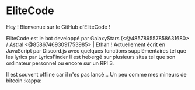 # EliteCode

Hey !
Bienvenue sur le GitHub d'EliteCode ! 

EliteCode est le bot developpé par GalaxyStars (<@485789557858631680> / Astral <@858674693091753985> | Ethan !
Actuellement écrit en JavaScript par Discord.js avec quelques fonctions supplémentaires tel que les lyrics par LyricsFinder
Il est hebergé sur plusieurs sites tel que son ordinateur personnel ou encore sur un RPI 3.

Il est souvent offline car il n'es pas lancé... Un peu comme mes mineurs de bitcoin :kappa:

